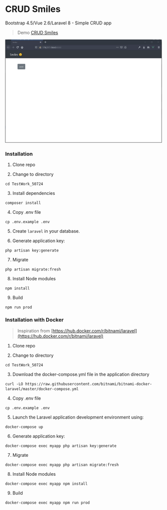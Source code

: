 # CRUD Smiles

Bootstrap 4.5/Vue 2.6/Laravel 8 - Simple CRUD app

> Demo [CRUD Smiles](http://178.217.158.43:3000)
> 
<img src="demo.gif" width="700">

### Installation

1. Clone repo

2. Change to directory

````
cd TestWork_50724
````   

3. Install dependencies

````
composer install
````

4. Copy .env file

```
cp .env.example .env
```

5. Create `laravel` in your database.

6. Generate application key:

````
php artisan key:generate
````

7. Migrate
````
php artisan migrate:fresh
````

8. Install Node modules
````
npm install
````

9. Build

````
npm run prod
````

### Installation with Docker

> Inspiration from [https://hub.docker.com/r/bitnami/laravel](https://hub.docker.com/r/bitnami/laravel)


1. Clone repo

2. Change to directory

````
cd TestWork_50724
```` 

3. Download the docker-compose.yml file in the application directory

````
curl -LO https://raw.githubusercontent.com/bitnami/bitnami-docker-laravel/master/docker-compose.yml
````

4. Copy .env file

```
cp .env.example .env
```

5. Launch the Laravel application development environment using:

```
docker-compose up
```
6. Generate application key:
````
docker-compose exec myapp php artisan key:generate
````

7. Migrate
````
docker-compose exec myapp php artisan migrate:fresh
````

8. Install Node modules
````
docker-compose exec myapp npm install
````

9. Build

````
docker-compose exec myapp npm run prod
````
